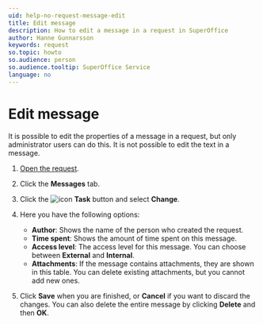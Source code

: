 ```yaml
---
uid: help-no-request-message-edit
title: Edit message
description: How to edit a message in a request in SuperOffice
author: Hanne Gunnarsson
keywords: request
so.topic: howto
so.audience: person
so.audience.tooltip: SuperOffice Service
language: no
---
```


# Edit message

It is possible to edit the properties of a message in a request, but only administrator users can do this. It is not possible to edit the text in a message.

1. [Open the request][1].
1. Click the **Messages** tab.
1. Click the ![icon][img1] **Task** button and select **Change**.
1. Here you have the following options:
    * **Author**: Shows the name of the person who created the request.
    * **Time spent**: Shows the amount of time spent on this message.
    * **Access level**: The access level for this message. You can choose between **External** and **Internal**.
    * **Attachments**: If the message contains attachments, they are shown in this table. You can delete existing attachments, but you cannot add new ones.

1. Click **Save** when you are finished, or **Cancel** if you want to discard the changes. You can also delete the entire message by clicking **Delete** and then **OK**.

<!-- Referenced links -->
[1]: ../index.md#open

<!-- Referenced images -->
[img1]: ../../../../media/icons/btn-menu.png

